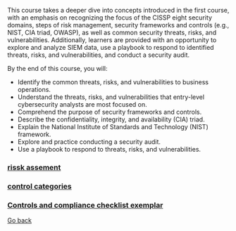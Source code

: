 
This course takes a deeper dive into concepts introduced in the first course, with an emphasis on recognizing the focus of the CISSP eight security domains, steps of risk management, security frameworks and controls (e.g., NIST, CIA triad, OWASP), as well as common security threats, risks, and vulnerabilities. Additionally, learners are provided with an opportunity to explore and analyze SIEM data, use a playbook to respond to identified threats, risks, and vulnerabilities, and conduct a security audit.

By the end of this course, you will: 
- Identify the common threats, risks, and vulnerabilities to business operations.
- Understand the threats, risks, and vulnerabilities that entry-level cybersecurity analysts are most focused on.
- Comprehend the purpose of security frameworks and controls.
- Describe the confidentiality, integrity, and availability (CIA) triad.
- Explain the National Institute of Standards and Technology (NIST) framework.
- Explore and practice conducting a security audit.
- Use a playbook to respond to threats, risks, and vulnerabilities.







### [rissk assement](gcprojects/module2/riskassesment.html)



### [control categories](gcprojects/module2/Controlcategories.html)



### [Controls and compliance checklist exemplar](gcprojects/module2/exemplar.html)







[Go back](\\)
